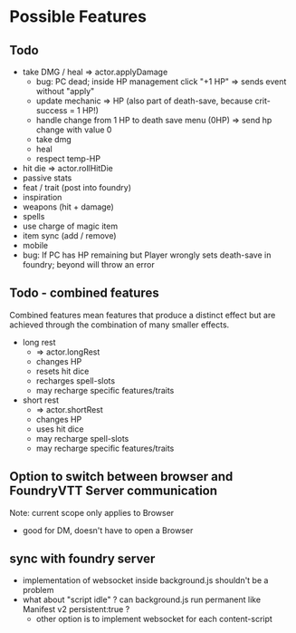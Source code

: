 # Possible Features

## Todo

- take DMG / heal => actor.applyDamage
  - bug: PC dead; inside HP management click "+1 HP" => sends event without "apply"
  - update mechanic => HP (also part of death-save, because crit-success = 1 HP!)
  - handle change from 1 HP to death save menu (0HP) => send hp change with value 0
  - take dmg
  - heal
  - respect temp-HP
- hit die => actor.rollHitDie
- passive stats
- feat / trait (post into foundry)
- inspiration
- weapons (hit + damage)
- spells
- use charge of magic item
- item sync (add / remove)
- mobile
- bug: If PC has HP remaining but Player wrongly sets death-save in foundry; beyond will throw an error

## Todo - combined features

Combined features mean features that produce a distinct effect but are achieved through the combination of many smaller effects.

- long rest
  - => actor.longRest
  - changes HP
  - resets hit dice
  - recharges spell-slots
  - may recharge specific features/traits
- short rest
  - => actor.shortRest
  - changes HP
  - uses hit dice
  - may recharge spell-slots
  - may recharge specific features/traits

## Option to switch between browser and FoundryVTT Server communication

Note: current scope only applies to Browser

- good for DM, doesn't have to open a Browser

## sync with foundry server

- implementation of websocket inside background.js shouldn't be a problem
- what about "script idle" ? can background.js run permanent like Manifest v2 persistent:true ?
  - other option is to implement websocket for each content-script

